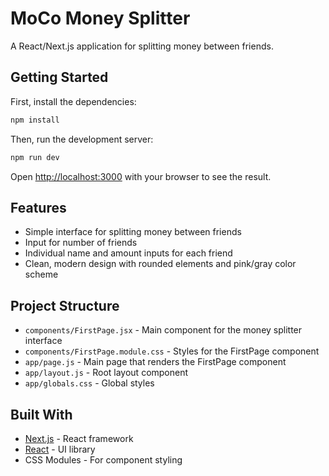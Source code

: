 # MoCo Money Splitter

A React/Next.js application for splitting money between friends.

## Getting Started

First, install the dependencies:

```bash
npm install
```

Then, run the development server:

```bash
npm run dev
```

Open [http://localhost:3000](http://localhost:3000) with your browser to see the result.

## Features

- Simple interface for splitting money between friends
- Input for number of friends
- Individual name and amount inputs for each friend
- Clean, modern design with rounded elements and pink/gray color scheme

## Project Structure

- `components/FirstPage.jsx` - Main component for the money splitter interface
- `components/FirstPage.module.css` - Styles for the FirstPage component
- `app/page.js` - Main page that renders the FirstPage component
- `app/layout.js` - Root layout component
- `app/globals.css` - Global styles

## Built With

- [Next.js](https://nextjs.org/) - React framework
- [React](https://reactjs.org/) - UI library
- CSS Modules - For component styling

